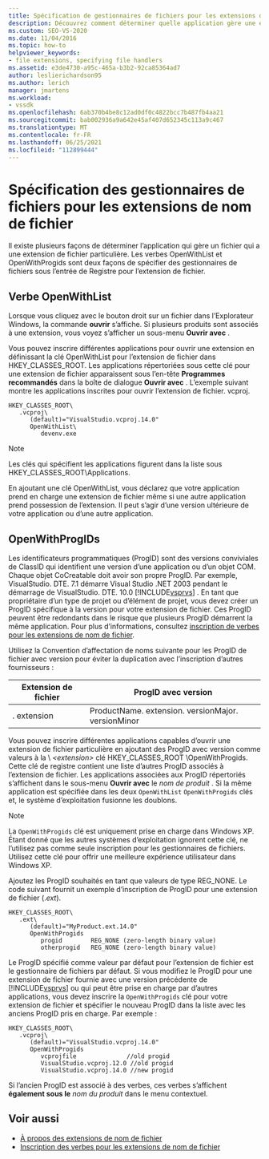 ```yaml
---
title: Spécification de gestionnaires de fichiers pour les extensions de nom de fichier | Microsoft Docs
description: Découvrez comment déterminer quelle application gère une extension de fichier dans le kit de développement logiciel (SDK) Visual Studio à l’aide de OpenWithList et OpenWithProgids.
ms.custom: SEO-VS-2020
ms.date: 11/04/2016
ms.topic: how-to
helpviewer_keywords:
- file extensions, specifying file handlers
ms.assetid: e3de4730-a95c-465a-b3b2-92ca85364ad7
author: leslierichardson95
ms.author: lerich
manager: jmartens
ms.workload:
- vssdk
ms.openlocfilehash: 6ab370b4be8c12ad0df0c4822bcc7b487fb4aa21
ms.sourcegitcommit: bab002936a9a642e45af407d652345c113a9c467
ms.translationtype: MT
ms.contentlocale: fr-FR
ms.lasthandoff: 06/25/2021
ms.locfileid: "112899444"
---
```

# <a name="specifying-file-handlers-for-file-name-extensions"></a>Spécification des gestionnaires de fichiers pour les extensions de nom de fichier
Il existe plusieurs façons de déterminer l’application qui gère un fichier qui a une extension de fichier particulière. Les verbes OpenWithList et OpenWithProgids sont deux façons de spécifier des gestionnaires de fichiers sous l’entrée de Registre pour l’extension de fichier.

## <a name="openwithlist-verb"></a>Verbe OpenWithList
 Lorsque vous cliquez avec le bouton droit sur un fichier dans l’Explorateur Windows, la commande **ouvrir** s’affiche. Si plusieurs produits sont associés à une extension, vous voyez s’afficher un sous-menu **Ouvrir avec** .

 Vous pouvez inscrire différentes applications pour ouvrir une extension en définissant la clé OpenWithList pour l’extension de fichier dans HKEY_CLASSES_ROOT. Les applications répertoriées sous cette clé pour une extension de fichier apparaissent sous l’en-tête **Programmes recommandés** dans la boîte de dialogue **Ouvrir avec** . L’exemple suivant montre les applications inscrites pour ouvrir l’extension de fichier. vcproj.

```
HKEY_CLASSES_ROOT\
   .vcproj\
      (default)="VisualStudio.vcproj.14.0"
      OpenWithList\
         devenv.exe
```

> [!NOTE]
> Les clés qui spécifient les applications figurent dans la liste sous HKEY_CLASSES_ROOT\Applications.

 En ajoutant une clé OpenWithList, vous déclarez que votre application prend en charge une extension de fichier même si une autre application prend possession de l’extension. Il peut s’agir d’une version ultérieure de votre application ou d’une autre application.

## <a name="openwithprogids"></a>OpenWithProgIDs
 Les identificateurs programmatiques (ProgID) sont des versions conviviales de ClassID qui identifient une version d’une application ou d’un objet COM. Chaque objet CoCreatable doit avoir son propre ProgID. Par exemple, VisualStudio. DTE. 7.1 démarre Visual Studio .NET 2003 pendant le démarrage de VisualStudio. DTE. 10.0 [!INCLUDE[vsprvs](../code-quality/includes/vsprvs_md.md)] . En tant que propriétaire d’un type de projet ou d’élément de projet, vous devez créer un ProgID spécifique à la version pour votre extension de fichier. Ces ProgID peuvent être redondants dans le risque que plusieurs ProgID démarrent la même application. Pour plus d’informations, consultez [inscription de verbes pour les extensions de nom de fichier](../extensibility/registering-verbs-for-file-name-extensions.md).

 Utilisez la Convention d’affectation de noms suivante pour les ProgID de fichier avec version pour éviter la duplication avec l’inscription d’autres fournisseurs :

|Extension de fichier|ProgID avec version|
|--------------------|----------------------|
|. extension|ProductName. extension. versionMajor. versionMinor|

 Vous pouvez inscrire différentes applications capables d’ouvrir une extension de fichier particulière en ajoutant des ProgID avec version comme valeurs à la \\ *\<extension>* clé HKEY_CLASSES_ROOT \OpenWithProgids. Cette clé de registre contient une liste d’autres ProgID associés à l’extension de fichier. Les applications associées aux ProgID répertoriés s’affichent dans le sous-menu **Ouvrir avec** le _nom de produit_ . Si la même application est spécifiée dans les deux `OpenWithList` `OpenWithProgids` clés et, le système d’exploitation fusionne les doublons.

> [!NOTE]
> La `OpenWithProgids` clé est uniquement prise en charge dans Windows XP. Étant donné que les autres systèmes d’exploitation ignorent cette clé, ne l’utilisez pas comme seule inscription pour les gestionnaires de fichiers. Utilisez cette clé pour offrir une meilleure expérience utilisateur dans Windows XP.

 Ajoutez les ProgID souhaités en tant que valeurs de type REG_NONE. Le code suivant fournit un exemple d’inscription de ProgID pour une extension de fichier (.*ext*).

```
HKEY_CLASSES_ROOT\
   .ext\
      (default)="MyProduct.ext.14.0"
      OpenWithProgids
         progid        REG_NONE (zero-length binary value)
         otherprogid   REG_NONE (zero-length binary value)
```

 Le ProgID spécifié comme valeur par défaut pour l’extension de fichier est le gestionnaire de fichiers par défaut. Si vous modifiez le ProgID pour une extension de fichier fournie avec une version précédente de [!INCLUDE[vsprvs](../code-quality/includes/vsprvs_md.md)] ou qui peut être prise en charge par d’autres applications, vous devez inscrire la `OpenWithProgids` clé pour votre extension de fichier et spécifier le nouveau ProgID dans la liste avec les anciens ProgID pris en charge. Par exemple :

```
HKEY_CLASSES_ROOT\
   .vcproj\
      (default)="VisualStudio.vcproj.14.0"
      OpenWithProgids
         vcprojfile              //old progid
         VisualStudio.vcproj.12.0 //old progid
         VisualStudio.vcproj.14.0 //new progid
```

 Si l’ancien ProgID est associé à des verbes, ces verbes s’affichent **également sous le** *nom du produit* dans le menu contextuel.

## <a name="see-also"></a>Voir aussi
- [À propos des extensions de nom de fichier](../extensibility/about-file-name-extensions.md)
- [Inscription des verbes pour les extensions de nom de fichier](../extensibility/registering-verbs-for-file-name-extensions.md)
